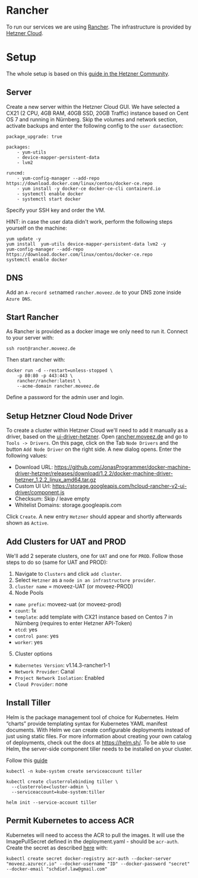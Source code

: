# Rancher
To run our services we are using [Rancher](https://rancher.com). The infrastructure is provided by [Hetzner Cloud](https://console.hetzner.cloud/projects).

# Setup
The whole setup is based on this [guide in the Hetzner Community](https://community.hetzner.com/tutorials/hcloud-install-rancher-single).

## Server
Create a new server within the Hetzner Cloud GUI. We have selected a CX21 (2 CPU, 4GB RAM, 40GB SSD, 20GB Traffic) instance based on Cent OS 7 and running in Nürnberg.
Skip the volumes and network section, activate backups and enter the following config to the `user data`section:
```
package_upgrade: true

packages:
    - yum-utils
    - device-mapper-persistent-data
    - lvm2

runcmd:
    - yum-config-manager --add-repo https://download.docker.com/linux/centos/docker-ce.repo
    - yum install -y docker-ce docker-ce-cli containerd.io
    - systemctl enable docker
    - systemctl start docker
```
Specify your SSH key and order the VM.

HINT: in case the user data didn't work, perform the following steps yourself on the machine:
```
yum update -y
yum install  yum-utils device-mapper-persistent-data lvm2 -y
yum-config-manager --add-repo https://download.docker.com/linux/centos/docker-ce.repo
systemctl enable docker

```

## DNS
Add an `A-record set`named `rancher.moveez.de` to your DNS zone inside `Azure DNS`.

## Start Rancher
As Rancher is provided as a docker image we only need to run it. Connect to your server with:
```
ssh root@rancher.moveez.de
```

Then start rancher with:
```
docker run -d --restart=unless-stopped \
    -p 80:80 -p 443:443 \
    rancher/rancher:latest \
    --acme-domain rancher.moveez.de
```

Define a password for the admin user and login.

## Setup Hetzner Cloud Node Driver
To create a cluster within Hetzner Cloud we'll need to add it manually as a driver, based on the [ui-driver-hetzner](https://github.com/mxschmitt/ui-driver-hetzner).
Open [rancher.moveez.de](https://rancher.moveez.de) and go to `Tools -> Drivers`. On this page, click on the Tab `Node Drivers` and the button `Add Node Driver` on the right side.
A new dialog opens. Enter the following values:
- Download URL: https://github.com/JonasProgrammer/docker-machine-driver-hetzner/releases/download/1.2.2/docker-machine-driver-hetzner_1.2.2_linux_amd64.tar.gz
- Custom UI Url: https://storage.googleapis.com/hcloud-rancher-v2-ui-driver/component.js
- Checksum: Skip / leave empty
- Whitelist Domains: storage.googleapis.com

Click `Create`. A new entry `Hetzner` should appear and shortly afterwards shown as `Active`.

## Add Clusters for UAT and PROD
We'll add 2 seperate clusters, one for `UAT` and one for `PROD`. Follow those steps to do so (same for UAT and PROD):

1. Navigate to `Clusters` and click `add cluster`.
2. Select `Hetzner` as a `node in an infrastructure provider`.
3. `cluster name` = moveez-UAT (or moveez-PROD)
4. Node Pools
- `name prefix`: moveez-uat (or moveez-prod)
- `count`: 1x
- `template`: add template with CX21 instance based on Centos 7 in Nürnberg (requires to enter Hetzner API-Token)
- `etcd`: yes
- `control pane`: yes
- `worker`: yes
5. Cluster options
- `Kubernetes Version`: v1.14.3-rancher1-1
- `Network Provider`: Canal
- `Project Network Isolation`: Enabled
- `Cloud Provider`: none

## Install Tiller
Helm is the package management tool of choice for Kubernetes. Helm “charts” provide templating syntax for Kubernetes YAML manifest documents. With Helm we can create configurable deployments instead of just using static files. For more information about creating your own catalog of deployments, check out the docs at https://helm.sh/. To be able to use Helm, the server-side component tiller needs to be installed on your cluster.

Follow this [guide](https://rancher.com/docs/rancher/v2.x/en/installation/ha/helm-init/)
```
kubectl -n kube-system create serviceaccount tiller

kubectl create clusterrolebinding tiller \
  --clusterrole=cluster-admin \
  --serviceaccount=kube-system:tiller

helm init --service-account tiller
```

## Permit Kubernetes to access ACR
Kubernetes will need to access the ACR to pull the images. It will use the ImagePullSecret defined in the deployment.yaml - should be `acr-auth`. Create the secret as described [here](https://docs.microsoft.com/de-de/azure/container-registry/container-registry-auth-aks) with:
```
kubectl create secret docker-registry acr-auth --docker-server "moveez.azurecr.io" --docker-username "ID" --docker-password "secret" --docker-email "schdief.law@gmail.com"
```
